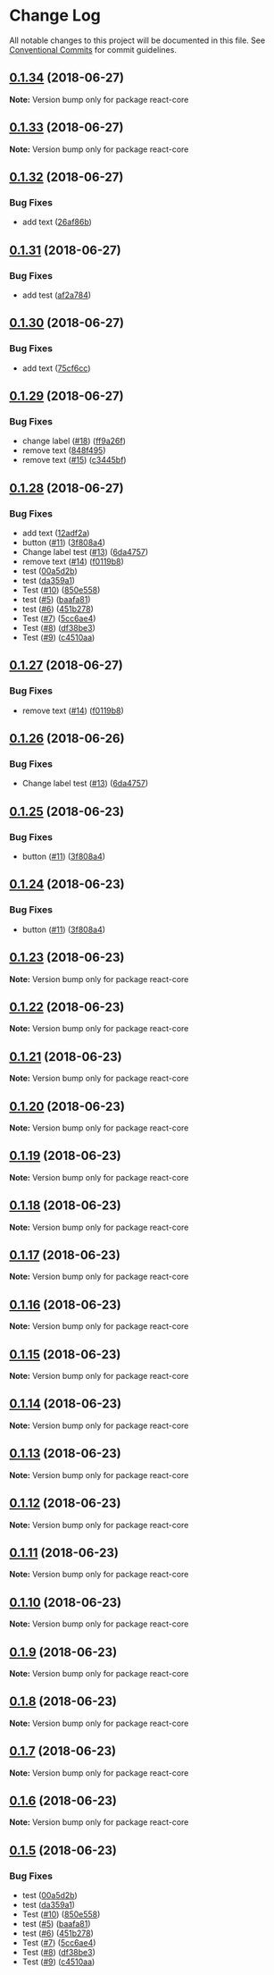 # Change Log

All notable changes to this project will be documented in this file.
See [Conventional Commits](https://conventionalcommits.org) for commit guidelines.

<a name="0.1.34"></a>
## [0.1.34](https://github.com/react-core/react-core/compare/v0.1.33...v0.1.34) (2018-06-27)




**Note:** Version bump only for package react-core

<a name="0.1.33"></a>
## [0.1.33](https://github.com/react-core/react-core/compare/v0.1.32...v0.1.33) (2018-06-27)




**Note:** Version bump only for package react-core

<a name="0.1.32"></a>
## [0.1.32](https://github.com/react-core/react-core/compare/v0.1.31...v0.1.32) (2018-06-27)


### Bug Fixes

* add text ([26af86b](https://github.com/react-core/react-core/commit/26af86b))




<a name="0.1.31"></a>
## [0.1.31](https://github.com/react-core/react-core/compare/v0.1.30...v0.1.31) (2018-06-27)


### Bug Fixes

* add test ([af2a784](https://github.com/react-core/react-core/commit/af2a784))




<a name="0.1.30"></a>
## [0.1.30](https://github.com/react-core/react-core/compare/v0.1.29...v0.1.30) (2018-06-27)


### Bug Fixes

* add text ([75cf6cc](https://github.com/react-core/react-core/commit/75cf6cc))




<a name="0.1.29"></a>
## [0.1.29](https://github.com/react-core/react-core/compare/v0.1.28...v0.1.29) (2018-06-27)


### Bug Fixes

* change label ([#18](https://github.com/react-core/react-core/issues/18)) ([ff9a26f](https://github.com/react-core/react-core/commit/ff9a26f))
* remove text ([848f495](https://github.com/react-core/react-core/commit/848f495))
* remove text ([#15](https://github.com/react-core/react-core/issues/15)) ([c3445bf](https://github.com/react-core/react-core/commit/c3445bf))




<a name="0.1.28"></a>
## [0.1.28](https://github.com/react-core/react-core/compare/v0.1.4...v0.1.28) (2018-06-27)


### Bug Fixes

* add text ([12adf2a](https://github.com/react-core/react-core/commit/12adf2a))
* button ([#11](https://github.com/react-core/react-core/issues/11)) ([3f808a4](https://github.com/react-core/react-core/commit/3f808a4))
* Change label test ([#13](https://github.com/react-core/react-core/issues/13)) ([6da4757](https://github.com/react-core/react-core/commit/6da4757))
* remove text ([#14](https://github.com/react-core/react-core/issues/14)) ([f0119b8](https://github.com/react-core/react-core/commit/f0119b8))
* test ([00a5d2b](https://github.com/react-core/react-core/commit/00a5d2b))
* test ([da359a1](https://github.com/react-core/react-core/commit/da359a1))
* Test ([#10](https://github.com/react-core/react-core/issues/10)) ([850e558](https://github.com/react-core/react-core/commit/850e558))
* test ([#5](https://github.com/react-core/react-core/issues/5)) ([baafa81](https://github.com/react-core/react-core/commit/baafa81))
* test ([#6](https://github.com/react-core/react-core/issues/6)) ([451b278](https://github.com/react-core/react-core/commit/451b278))
* Test ([#7](https://github.com/react-core/react-core/issues/7)) ([5cc6ae4](https://github.com/react-core/react-core/commit/5cc6ae4))
* Test ([#8](https://github.com/react-core/react-core/issues/8)) ([df38be3](https://github.com/react-core/react-core/commit/df38be3))
* Test ([#9](https://github.com/react-core/react-core/issues/9)) ([c4510aa](https://github.com/react-core/react-core/commit/c4510aa))




<a name="0.1.27"></a>
## [0.1.27](https://github.com/react-core/react-core/compare/v0.1.26...v0.1.27) (2018-06-27)


### Bug Fixes

* remove text ([#14](https://github.com/react-core/react-core/issues/14)) ([f0119b8](https://github.com/react-core/react-core/commit/f0119b8))




<a name="0.1.26"></a>
## [0.1.26](https://github.com/react-core/react-core/compare/v0.1.25...v0.1.26) (2018-06-26)


### Bug Fixes

* Change label test ([#13](https://github.com/react-core/react-core/issues/13)) ([6da4757](https://github.com/react-core/react-core/commit/6da4757))




<a name="0.1.25"></a>
## [0.1.25](https://github.com/react-core/react-core/compare/v0.1.23...v0.1.25) (2018-06-23)


### Bug Fixes

* button ([#11](https://github.com/react-core/react-core/issues/11)) ([3f808a4](https://github.com/react-core/react-core/commit/3f808a4))




<a name="0.1.24"></a>
## [0.1.24](https://github.com/react-core/react-core/compare/v0.1.23...v0.1.24) (2018-06-23)


### Bug Fixes

* button ([#11](https://github.com/react-core/react-core/issues/11)) ([3f808a4](https://github.com/react-core/react-core/commit/3f808a4))




<a name="0.1.23"></a>
## [0.1.23](https://github.com/react-core/react-core/compare/v0.1.21...v0.1.23) (2018-06-23)




**Note:** Version bump only for package react-core

<a name="0.1.22"></a>
## [0.1.22](https://github.com/react-core/react-core/compare/v0.1.21...v0.1.22) (2018-06-23)




**Note:** Version bump only for package react-core

<a name="0.1.21"></a>
## [0.1.21](https://github.com/react-core/react-core/compare/v0.1.20...v0.1.21) (2018-06-23)




**Note:** Version bump only for package react-core

<a name="0.1.20"></a>
## [0.1.20](https://github.com/react-core/react-core/compare/v0.1.19...v0.1.20) (2018-06-23)




**Note:** Version bump only for package react-core

<a name="0.1.19"></a>
## [0.1.19](https://github.com/react-core/react-core/compare/v0.1.18...v0.1.19) (2018-06-23)




**Note:** Version bump only for package react-core

<a name="0.1.18"></a>
## [0.1.18](https://github.com/react-core/react-core/compare/v0.1.17...v0.1.18) (2018-06-23)




**Note:** Version bump only for package react-core

<a name="0.1.17"></a>
## [0.1.17](https://github.com/react-core/react-core/compare/v0.1.16...v0.1.17) (2018-06-23)




**Note:** Version bump only for package react-core

<a name="0.1.16"></a>
## [0.1.16](https://github.com/react-core/react-core/compare/v0.1.15...v0.1.16) (2018-06-23)




**Note:** Version bump only for package react-core

<a name="0.1.15"></a>
## [0.1.15](https://github.com/react-core/react-core/compare/v0.1.14...v0.1.15) (2018-06-23)




**Note:** Version bump only for package react-core

<a name="0.1.14"></a>
## [0.1.14](https://github.com/react-core/react-core/compare/v0.1.13...v0.1.14) (2018-06-23)




**Note:** Version bump only for package react-core

<a name="0.1.13"></a>
## [0.1.13](https://github.com/react-core/react-core/compare/v0.1.12...v0.1.13) (2018-06-23)




**Note:** Version bump only for package react-core

<a name="0.1.12"></a>
## [0.1.12](https://github.com/react-core/react-core/compare/v0.1.11...v0.1.12) (2018-06-23)




**Note:** Version bump only for package react-core

<a name="0.1.11"></a>
## [0.1.11](https://github.com/react-core/react-core/compare/v0.1.10...v0.1.11) (2018-06-23)




**Note:** Version bump only for package react-core

<a name="0.1.10"></a>
## [0.1.10](https://github.com/react-core/react-core/compare/v0.1.9...v0.1.10) (2018-06-23)




**Note:** Version bump only for package react-core

<a name="0.1.9"></a>
## [0.1.9](https://github.com/react-core/react-core/compare/v0.1.8...v0.1.9) (2018-06-23)




**Note:** Version bump only for package react-core

<a name="0.1.8"></a>
## [0.1.8](https://github.com/react-core/react-core/compare/v0.1.7...v0.1.8) (2018-06-23)




**Note:** Version bump only for package react-core

<a name="0.1.7"></a>
## [0.1.7](https://github.com/react-core/react-core/compare/v0.1.6...v0.1.7) (2018-06-23)




**Note:** Version bump only for package react-core

<a name="0.1.6"></a>
## [0.1.6](https://github.com/react-core/react-core/compare/v0.1.5...v0.1.6) (2018-06-23)




**Note:** Version bump only for package react-core

<a name="0.1.5"></a>
## [0.1.5](https://github.com/react-core/react-core/compare/v0.1.4...v0.1.5) (2018-06-23)


### Bug Fixes

* test ([00a5d2b](https://github.com/react-core/react-core/commit/00a5d2b))
* test ([da359a1](https://github.com/react-core/react-core/commit/da359a1))
* Test ([#10](https://github.com/react-core/react-core/issues/10)) ([850e558](https://github.com/react-core/react-core/commit/850e558))
* test ([#5](https://github.com/react-core/react-core/issues/5)) ([baafa81](https://github.com/react-core/react-core/commit/baafa81))
* test ([#6](https://github.com/react-core/react-core/issues/6)) ([451b278](https://github.com/react-core/react-core/commit/451b278))
* Test ([#7](https://github.com/react-core/react-core/issues/7)) ([5cc6ae4](https://github.com/react-core/react-core/commit/5cc6ae4))
* Test ([#8](https://github.com/react-core/react-core/issues/8)) ([df38be3](https://github.com/react-core/react-core/commit/df38be3))
* Test ([#9](https://github.com/react-core/react-core/issues/9)) ([c4510aa](https://github.com/react-core/react-core/commit/c4510aa))
